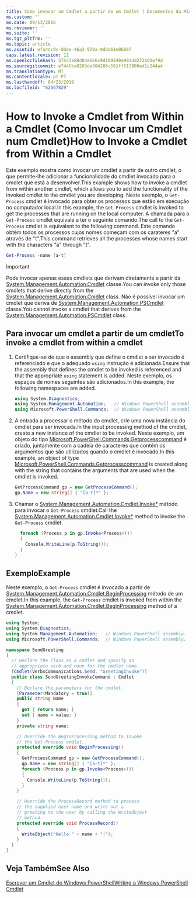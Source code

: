 ```yaml
---
title: Como invocar um Cmdlet a partir de um Cmdlet | Documentos da Microsoft
ms.custom: ''
ms.date: 09/13/2016
ms.reviewer: ''
ms.suite: ''
ms.tgt_pltfrm: ''
ms.topic: article
ms.assetid: efa4dc9c-ddee-46a3-978a-9dbb61e9bb6f
caps.latest.revision: 12
ms.openlocfilehash: 57543a88d04eb66c9d109249a99ddd272b02ef9d
ms.sourcegitcommit: e7445ba8203da304286c591ff513900ad1c244a4
ms.translationtype: MT
ms.contentlocale: pt-PT
ms.lasthandoff: 04/23/2019
ms.locfileid: "62067829"
---
```

# <a name="how-to-invoke-a-cmdlet-from-within-a-cmdlet"></a><span data-ttu-id="dbf64-102">How to Invoke a Cmdlet from Within a Cmdlet (Como Invocar um Cmdlet num Cmdlet)</span><span class="sxs-lookup"><span data-stu-id="dbf64-102">How to Invoke a Cmdlet from Within a Cmdlet</span></span>

<span data-ttu-id="dbf64-103">Este exemplo mostra como invocar um cmdlet a partir de outro cmdlet, o que permite-lhe adicionar a funcionalidade do cmdlet invocado para o cmdlet que está a desenvolver.</span><span class="sxs-lookup"><span data-stu-id="dbf64-103">This example shows how to invoke a cmdlet from within another cmdlet, which allows you to add the functionality of the invoked cmdlet to the cmdlet you are developing.</span></span> <span data-ttu-id="dbf64-104">Neste exemplo, o `Get-Process` cmdlet é invocado para obter os processos que estão em execução no computador local.</span><span class="sxs-lookup"><span data-stu-id="dbf64-104">In this example, the `Get-Process` cmdlet is invoked to get the processes that are running on the local computer.</span></span> <span data-ttu-id="dbf64-105">A chamada para o `Get-Process` cmdlet equivale a ter o seguinte comando.</span><span class="sxs-lookup"><span data-stu-id="dbf64-105">The call to the `Get-Process` cmdlet is equivalent to the following command.</span></span> <span data-ttu-id="dbf64-106">Este comando obtém todos os processos cujos nomes começam com os carateres "a" através de "t".</span><span class="sxs-lookup"><span data-stu-id="dbf64-106">This command retrieves all the processes whose names start with the characters "a" through "t".</span></span>

```powershell
Get-Process -name [a-t]
```

> [!IMPORTANT]
> <span data-ttu-id="dbf64-107">Pode invocar apenas esses cmdlets que derivam diretamente a partir da [System.Management.Automation.Cmdlet](/dotnet/api/System.Management.Automation.Cmdlet) classe.</span><span class="sxs-lookup"><span data-stu-id="dbf64-107">You can invoke only those cmdlets that derive directly from the [System.Management.Automation.Cmdlet](/dotnet/api/System.Management.Automation.Cmdlet) class.</span></span> <span data-ttu-id="dbf64-108">Não é possível invocar um cmdlet que deriva de [System.Management.Automation.PSCmdlet](/dotnet/api/System.Management.Automation.PSCmdlet) classe.</span><span class="sxs-lookup"><span data-stu-id="dbf64-108">You cannot invoke a cmdlet that derives from the [System.Management.Automation.PSCmdlet](/dotnet/api/System.Management.Automation.PSCmdlet) class.</span></span>

## <a name="to-invoke-a-cmdlet-from-within-a-cmdlet"></a><span data-ttu-id="dbf64-109">Para invocar um cmdlet a partir de um cmdlet</span><span class="sxs-lookup"><span data-stu-id="dbf64-109">To invoke a cmdlet from within a cmdlet</span></span>

1. <span data-ttu-id="dbf64-110">Certifique-se de que o assembly que define o cmdlet a ser invocado é referenciado e que o adequado `using` instrução é adicionada.</span><span class="sxs-lookup"><span data-stu-id="dbf64-110">Ensure that the assembly that defines the cmdlet to be invoked is referenced and that the appropriate `using` statement is added.</span></span> <span data-ttu-id="dbf64-111">Neste exemplo, os espaços de nomes seguintes são adicionados.</span><span class="sxs-lookup"><span data-stu-id="dbf64-111">In this example, the following namespaces are added.</span></span>

    ```csharp
    using System.Diagnostics;
    using System.Management.Automation;   // Windows PowerShell assembly.
    using Microsoft.PowerShell.Commands;  // Windows PowerShell assembly.
    ```

2. <span data-ttu-id="dbf64-112">A entrada a processar o método do cmdlet, crie uma nova instância do cmdlet para ser invocada.</span><span class="sxs-lookup"><span data-stu-id="dbf64-112">In the input processing method of the cmdlet, create a new instance of the cmdlet to be invoked.</span></span> <span data-ttu-id="dbf64-113">Neste exemplo, um objeto do tipo [Microsoft.PowerShell.Commands.Getprocesscommand](/dotnet/api/Microsoft.PowerShell.Commands.GetProcessCommand) é criado, juntamente com a cadeia de caracteres que contém os argumentos que são utilizados quando o cmdlet é invocado.</span><span class="sxs-lookup"><span data-stu-id="dbf64-113">In this example, an object of type [Microsoft.PowerShell.Commands.Getprocesscommand](/dotnet/api/Microsoft.PowerShell.Commands.GetProcessCommand) is created along with the string that contains the arguments that are used when the cmdlet is invoked.</span></span>

    ```csharp
    GetProcessCommand gp = new GetProcessCommand();
    gp.Name = new string[] { "[a-t]*" };
    ```

3. <span data-ttu-id="dbf64-114">Chamar o [System.Management.Automation.Cmdlet.Invoke\*](/dotnet/api/System.Management.Automation.Cmdlet.Invoke) método para invocar o `Get-Process` cmdlet.</span><span class="sxs-lookup"><span data-stu-id="dbf64-114">Call the [System.Management.Automation.Cmdlet.Invoke\*](/dotnet/api/System.Management.Automation.Cmdlet.Invoke) method to invoke the `Get-Process` cmdlet.</span></span>

    ```csharp
      foreach (Process p in gp.Invoke<Process>())
      {
        Console.WriteLine(p.ToString());
      }
    }
    ```

## <a name="example"></a><span data-ttu-id="dbf64-115">Exemplo</span><span class="sxs-lookup"><span data-stu-id="dbf64-115">Example</span></span>

<span data-ttu-id="dbf64-116">Neste exemplo, o `Get-Process` cmdlet é invocado a partir de [System.Management.Automation.Cmdlet.BeginProcessing](/dotnet/api/System.Management.Automation.Cmdlet.BeginProcessing) método de um cmdlet.</span><span class="sxs-lookup"><span data-stu-id="dbf64-116">In this example, the `Get-Process` cmdlet is invoked from within the [System.Management.Automation.Cmdlet.BeginProcessing](/dotnet/api/System.Management.Automation.Cmdlet.BeginProcessing) method of a cmdlet.</span></span>

```csharp
using System;
using System.Diagnostics;
using System.Management.Automation;   // Windows PowerShell assembly.
using Microsoft.PowerShell.Commands;  // Windows PowerShell assembly.

namespace SendGreeting
{
  // Declare the class as a cmdlet and specify an
  // appropriate verb and noun for the cmdlet name.
  [Cmdlet(VerbsCommunications.Send, "GreetingInvoke")]
  public class SendGreetingInvokeCommand : Cmdlet
  {
    // Declare the parameters for the cmdlet.
    [Parameter(Mandatory = true)]
    public string Name
    {
      get { return name; }
      set { name = value; }
    }
    private string name;

    // Override the BeginProcessing method to invoke
    // the Get-Process cmdlet.
    protected override void BeginProcessing()
    {
      GetProcessCommand gp = new GetProcessCommand();
      gp.Name = new string[] { "[a-t]*" };
      foreach (Process p in gp.Invoke<Process>())
      {
        Console.WriteLine(p.ToString());
      }
    }

    // Override the ProcessRecord method to process
    // the supplied user name and write out a
    // greeting to the user by calling the WriteObject
    // method.
    protected override void ProcessRecord()
    {
      WriteObject("Hello " + name + "!");
    }
  }
}
```

## <a name="see-also"></a><span data-ttu-id="dbf64-117">Veja Também</span><span class="sxs-lookup"><span data-stu-id="dbf64-117">See Also</span></span>

[<span data-ttu-id="dbf64-118">Escrever um Cmdlet do Windows PowerShell</span><span class="sxs-lookup"><span data-stu-id="dbf64-118">Writing a Windows PowerShell Cmdlet</span></span>](./writing-a-windows-powershell-cmdlet.md)
